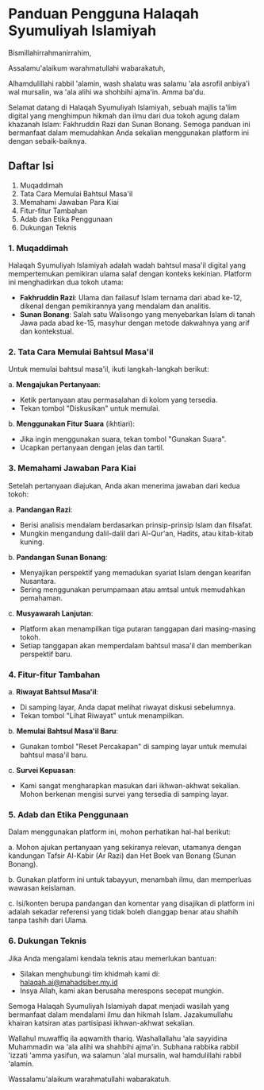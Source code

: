 # Panduan Pengguna Halaqah Syumuliyah Islamiyah

Bismillahirrahmanirrahim,

Assalamu'alaikum warahmatullahi wabarakatuh,

Alhamdulillahi rabbil 'alamin, wash shalatu was salamu 'ala asrofil anbiya'i wal mursalin, wa 'ala alihi wa shohbihi ajma'in. Amma ba'du.

Selamat datang di Halaqah Syumuliyah Islamiyah, sebuah majlis ta'lim digital yang menghimpun hikmah dan ilmu dari dua tokoh agung dalam khazanah Islam: Fakhruddin Razi dan Sunan Bonang. Semoga panduan ini bermanfaat dalam memudahkan Anda sekalian menggunakan platform ini dengan sebaik-baiknya.

## Daftar Isi

1. Muqaddimah
2. Tata Cara Memulai Bahtsul Masa'il
3. Memahami Jawaban Para Kiai
4. Fitur-fitur Tambahan
5. Adab dan Etika Penggunaan
6. Dukungan Teknis

### 1. Muqaddimah

Halaqah Syumuliyah Islamiyah adalah wadah bahtsul masa'il digital yang mempertemukan pemikiran ulama salaf dengan konteks kekinian. Platform ini menghadirkan dua tokoh utama:

- **Fakhruddin Razi**: Ulama dan failasuf Islam ternama dari abad ke-12, dikenal dengan pemikirannya yang mendalam dan analitis.
- **Sunan Bonang**: Salah satu Walisongo yang menyebarkan Islam di tanah Jawa pada abad ke-15, masyhur dengan metode dakwahnya yang arif dan kontekstual.

### 2. Tata Cara Memulai Bahtsul Masa'il

Untuk memulai bahtsul masa'il, ikuti langkah-langkah berikut:

a. **Mengajukan Pertanyaan**:

- Ketik pertanyaan atau permasalahan di kolom yang tersedia.
- Tekan tombol "Diskusikan" untuk memulai.

b. **Menggunakan Fitur Suara** (ikhtiari):

- Jika ingin menggunakan suara, tekan tombol "Gunakan Suara".
- Ucapkan pertanyaan dengan jelas dan tartil.

### 3. Memahami Jawaban Para Kiai

Setelah pertanyaan diajukan, Anda akan menerima jawaban dari kedua tokoh:

a. **Pandangan Razi**:

- Berisi analisis mendalam berdasarkan prinsip-prinsip Islam dan filsafat.
- Mungkin mengandung dalil-dalil dari Al-Qur'an, Hadits, atau kitab-kitab kuning.

b. **Pandangan Sunan Bonang**:

- Menyajikan perspektif yang memadukan syariat Islam dengan kearifan Nusantara.
- Sering menggunakan perumpamaan atau amtsal untuk memudahkan pemahaman.

c. **Musyawarah Lanjutan**:

- Platform akan menampilkan tiga putaran tanggapan dari masing-masing tokoh.
- Setiap tanggapan akan memperdalam bahtsul masa'il dan memberikan perspektif baru.

### 4. Fitur-fitur Tambahan

a. **Riwayat Bahtsul Masa'il**:

- Di samping layar, Anda dapat melihat riwayat diskusi sebelumnya.
- Tekan tombol "Lihat Riwayat" untuk menampilkan.

b. **Memulai Bahtsul Masa'il Baru**:

- Gunakan tombol "Reset Percakapan" di samping layar untuk memulai bahtsul masa'il baru.

c. **Survei Kepuasan**:

- Kami sangat mengharapkan masukan dari ikhwan-akhwat sekalian. Mohon berkenan mengisi survei yang tersedia di samping layar.

### 5. Adab dan Etika Penggunaan

Dalam menggunakan platform ini, mohon perhatikan hal-hal berikut:

a. Mohon ajukan pertanyaan yang sekiranya relevan, utamanya dengan kandungan Tafsir Al-Kabir (Ar Razi) dan Het Boek van Bonang (Sunan Bonang).

b. Gunakan platform ini untuk tabayyun, menambah ilmu, dan memperluas wawasan keislaman.

c. Isi/konten berupa pandangan dan komentar yang disajikan di platform ini adalah sekadar referensi yang tidak boleh dianggap benar atau shahih tanpa tashih dari Ulama.

### 6. Dukungan Teknis

Jika Anda mengalami kendala teknis atau memerlukan bantuan:

- Silakan menghubungi tim khidmah kami di: <halaqah.ai@mahadsiber.my.id>
- Insya Allah, kami akan berusaha merespons secepat mungkin.

Semoga Halaqah Syumuliyah Islamiyah dapat menjadi wasilah yang bermanfaat dalam mendalami ilmu dan hikmah Islam. Jazakumullahu khairan katsiran atas partisipasi ikhwan-akhwat sekalian.

Wallahul muwaffiq ila aqwamith thariq. Washallallahu 'ala sayyidina Muhammadin wa 'ala alihi wa shahbihi ajma'in. Subhana rabbika rabbil 'izzati 'amma yasifun, wa salamun 'alal mursalin, wal hamdulillahi rabbil 'alamin.

Wassalamu'alaikum warahmatullahi wabarakatuh.
